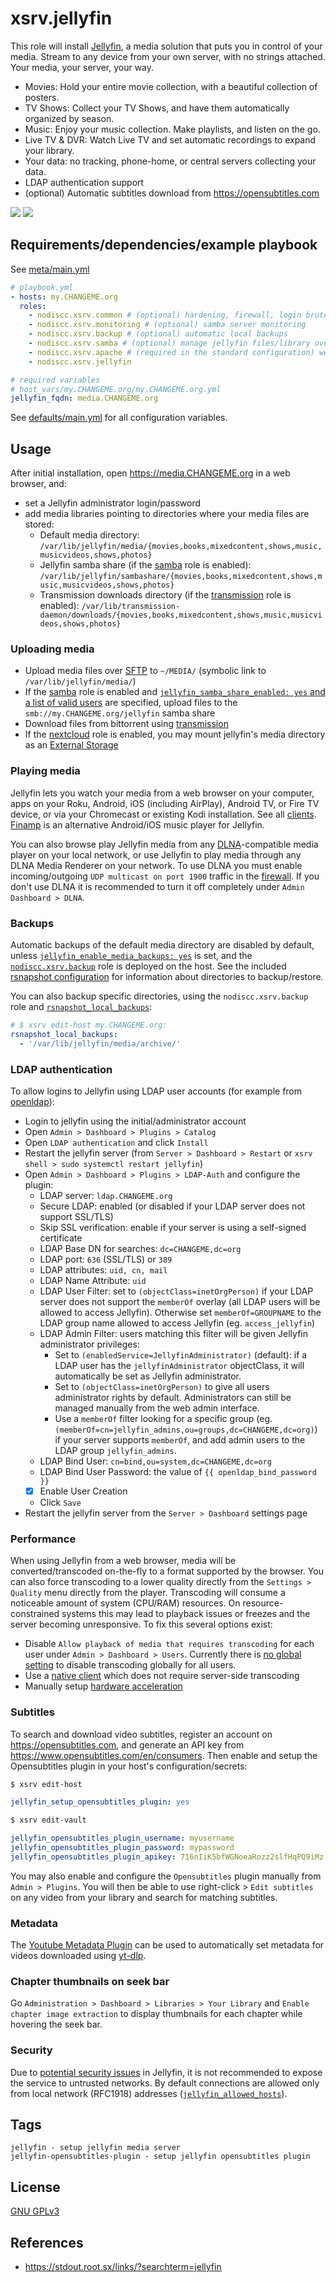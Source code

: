 # xsrv.jellyfin

This role will install [Jellyfin](https://jellyfin.org/), a media solution that puts you in control of your media.
Stream to any device from your own server, with no strings attached. Your media, your server, your way.
 - Movies: Hold your entire movie collection, with a beautiful collection of posters.
 - TV Shows: Collect your TV Shows, and have them automatically organized by season.
 - Music: Enjoy your music collection. Make playlists, and listen on the go.
 - Live TV & DVR: Watch Live TV and set automatic recordings to expand your library.
 - Your data: no tracking, phone-home, or central servers collecting your data.
 - LDAP authentication support
 - (optional) Automatic subtitles download from https://opensubtitles.com

[![](https://gitlab.com/nodiscc/toolbox/-/raw/master/DOC/SCREENSHOTS/yd06nxh.png)](https://gitlab.com/nodiscc/toolbox/-/raw/master/DOC/SCREENSHOTS/YA8bBGX.jpg)
[![](https://gitlab.com/nodiscc/toolbox/-/raw/master/DOC/SCREENSHOTS/gmJspSD.png)](https://gitlab.com/nodiscc/toolbox/-/raw/master/DOC/SCREENSHOTS/kyqr1mh.jpg)


## Requirements/dependencies/example playbook

See [meta/main.yml](meta/main.yml)

```yaml
# playbook.yml
- hosts: my.CHANGEME.org
  roles:
    - nodiscc.xsrv.common # (optional) hardening, firewall, login bruteforce protection
    - nodiscc.xsrv.monitoring # (optional) samba server monitoring
    - nodiscc.xsrv.backup # (optional) automatic local backups
    - nodiscc.xsrv.samba # (optional) manage jellyfin files/library over samba file sharing
    - nodiscc.xsrv.apache # (required in the standard configuration) webserver/reverseproxy and SSL/TLS certificates
    - nodiscc.xsrv.jellyfin

# required variables
# host_vars/my.CHANGEME.org/my.CHANGEME.org.yml
jellyfin_fqdn: media.CHANGEME.org
```

See [defaults/main.yml](defaults/main.yml) for all configuration variables.


## Usage

After initial installation, open https://media.CHANGEME.org in a web browser, and:
- set a Jellyfin administrator login/password
- add media libraries pointing to directories where your media files are stored:
  - Default media directory: `/var/lib/jellyfin/media/{movies,books,mixedcontent,shows,music,musicvideos,shows,photos}`
  - Jellyfin samba share (if the [samba](../samba) role is enabled): `/var/lib/jellyfin/sambashare/{movies,books,mixedcontent,shows,music,musicvideos,shows,photos}`
  - Transmission downloads directory (if the [transmission](../transmission) role is enabled): `/var/lib/transmission-daemon/downloads/{movies,books,mixedcontent,shows,music,musicvideos,shows,photos}`

### Uploading media

- Upload media files over [SFTP](../common#usage) to `~/MEDIA/` (symbolic link to `/var/lib/jellyfin/media/`)
- If the [samba](../samba) role is enabled and [`jellyfin_samba_share_enabled: yes` and a list of valid users](defaults/main.yml) are specified, upload files to the `smb://my.CHANGEME.org/jellyfin` samba share
- Download files from bittorrent using [transmission](../transmission)
- If the [nextcloud](../nextcloud) role is enabled, you may mount jellyfin's media directory as an [External Storage](../nextcloud/README.md#jellyfin)


### Playing media

Jellyfin lets you watch your media from a web browser on your computer, apps on your Roku, Android, iOS (including AirPlay), Android TV, or Fire TV device, or via your Chromecast or existing Kodi installation. See all [clients](https://jellyfin.org/clients/). [Finamp](https://f-droid.org/packages/com.unicornsonlsd.finamp/) is an alternative Android/iOS music player for Jellyfin.

You can also browse play Jellyfin media from any [DLNA](https://en.wikipedia.org/wiki/Digital_Living_Network_Alliance#Specification)-compatible media player on your local network, or use Jellyfin to play media through any DLNA Media Renderer on your network. To use DLNA you must enable incoming/outgoing `UDP multicast on port 1900` traffic in the [firewall](../common). If you don't use DLNA it is recommended to turn it off completely under `Admin Dashboard > DLNA`.

### Backups

Automatic backups of the default media directory are disabled by default, unless [`jellyfin_enable_media_backups: yes`](defaults/main.yml) is set, and the [`nodiscc.xsrv.backup`](../backup) role is deployed on the host. See the included [rsnapshot configuration](templates/etc/rsnapshot.d_jellyfin.conf.j2) for information about directories to backup/restore.

You can also backup specific directories, using the `nodiscc.xsrv.backup` role and [`rsnapshot_local_backups`](../backup/defaults/main.yml):

```yaml
# $ xsrv edit-host my.CHANGEME.org:
rsnapshot_local_backups:
  - '/var/lib/jellyfin/media/archive/'
```


### LDAP authentication

To allow logins to Jellyfin using LDAP user accounts (for example from [openldap](../openldap)):
- Login to jellyfin using the initial/administrator account
- Open `Admin > Dashboard > Plugins > Catalog`
- Open `LDAP authentication` and click `Install`
- Restart the jellyfin server (from `Server > Dashboard > Restart` or `xsrv shell > sudo systemctl restart jellyfin`)
- Open `Admin > Dashboard > Plugins > LDAP-Auth` and configure the plugin:
  - LDAP server: `ldap.CHANGEME.org`
  - Secure LDAP: enabled (or disabled if your LDAP server does not support SSL/TLS)
  - Skip SSL verification: enable if your server is using a self-signed certificate
  - LDAP Base DN for searches: `dc=CHANGEME,dc=org`
  - LDAP port: `636` (SSL/TLS) or `389`
  - LDAP attributes: `uid, cn, mail`
  - LDAP Name Attribute: `uid`
  - LDAP User Filter: set to `(objectClass=inetOrgPerson)` if your LDAP server does not support the `memberOf` overlay (all LDAP users will be allowed to access Jellyfin). Otherwise set `memberOf=GROUPNAME` to the LDAP group name allowed to access Jellyfin (eg. `access_jellyfin`)
  - LDAP Admin Filter: users matching this filter will be given Jellyfin administrator privileges:
    - Set to `(enabledService=JellyfinAdministrator)` (default): if a LDAP user has the `jellyfinAdministrator` objectClass, it will automatically be set as Jellyfin administrator.
    - Set to `(objectClass=inetOrgPerson)` to give all users administrator rights by default. Administrators can still be managed manually from the web admin interface.
    - Use a `memberOf` filter looking for a specific group (eg. `(memberOf=cn=jellyfin_admins,ou=groups,dc=CHANGEME,dc=org)`) if your server supports `memberOf`, and add admin users to the LDAP group `jellyfin_admins`.
  - LDAP Bind User: `cn=bind,ou=system,dc=CHANGEME,dc=org`
  - LDAP Bind User Password: the value of `{{ openldap_bind_password }}`
  - [x] Enable User Creation
  - Click `Save`
- Restart the jellyfin server from the `Server > Dashboard` settings page

### Performance

When using Jellyfin from a web browser, media will be converted/transcoded on-the-fly to a format supported by the browser. You can also force transcoding to a lower quality directly from the `Settings > Quality` menu directly from the player. Transcoding will consume a noticeable amount of system (CPU/RAM) resources. On resource-constrained systems this may lead to playback issues or freezes and the server becoming unresponsive. To fix this several options exist:
- Disable `Allow playback of media that requires transcoding` for each user under `Admin > Dashboard > Users`. Currently there is [no global setting](https://github.com/jellyfin/jellyfin/issues/645) to disable transcoding globally for all users.
- Use a [native client](https://jellyfin.org/clients/) which does not require server-side transcoding
- Manually setup [hardware acceleration](https://jellyfin.org/docs/general/administration/hardware-acceleration.html)

### Subtitles

To search and download video subtitles, register an account on https://opensubtitles.com, and generate an API key from https://www.opensubtitles.com/en/consumers.
Then enable and setup the Opensubtitles plugin in your host's configuration/secrets:

```bash
$ xsrv edit-host
```
```yaml
jellyfin_setup_opensubtitles_plugin: yes
```
```bash
$ xsrv edit-vault
```
```yaml
jellyfin_opensubtitles_plugin_username: myusername
jellyfin_opensubtitles_plugin_password: mypassword
jellyfin_opensubtitles_plugin_apikey: 716nIiK5bfWGNoeaRozz2slfHqPQ9iMz
```

You may also enable and configure the `Opensubtitles` plugin manually from `Admin > Plugins`.
You will then be able to use right-click > `Edit subtitles` on any video from your library and search for matching subtitles.


### Metadata

The [Youtube Metadata Plugin](https://github.com/ankenyr/jellyfin-youtube-metadata-plugin) can be used to automatically set metadata for videos downloaded using [yt-dlp](https://github.com/yt-dlp/yt-dlp).

### Chapter thumbnails on seek bar

Go `Administration > Dashboard > Libraries > Your Library` and `Enable chapter image extraction` to display thumbnails for each chapter while hovering the seek bar.

### Security

Due to [potential security issues](https://github.com/jellyfin/jellyfin/issues/5415) in Jellyfin, it is not recommended to expose the service to untrusted networks. By default connections are allowed only from local network (RFC1918) addresses ([`jellyfin_allowed_hosts`](default/main.yml)).


## Tags

<!--BEGIN TAGS LIST-->
```
jellyfin - setup jellyfin media server
jellyfin-opensubtitles-plugin - setup jellyfin opensubtitles plugin
```
<!--END TAGS LIST-->


## License

[GNU GPLv3](../../LICENSE)


## References

- https://stdout.root.sx/links/?searchterm=jellyfin
